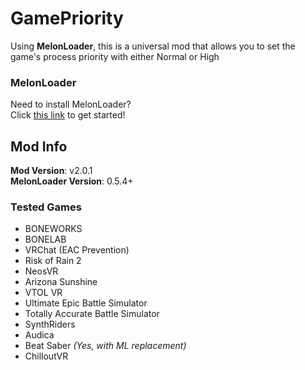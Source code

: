 # GamePriority
Using **MelonLoader**, this is a universal mod that allows you to set the game's process priority with either Normal or High

### MelonLoader
Need to install MelonLoader?<br>
Click [this link](https://melonwiki.xyz/) to get started!

## Mod Info
**Mod Version**: v2.0.1<br>
**MelonLoader Version**: 0.5.4+

### Tested Games
- BONEWORKS
- BONELAB
- VRChat (EAC Prevention)
- Risk of Rain 2
- NeosVR
- Arizona Sunshine
- VTOL VR
- Ultimate Epic Battle Simulator
- Totally Accurate Battle Simulator
- SynthRiders
- Audica
- Beat Saber _(Yes, with ML replacement)_
- ChilloutVR
